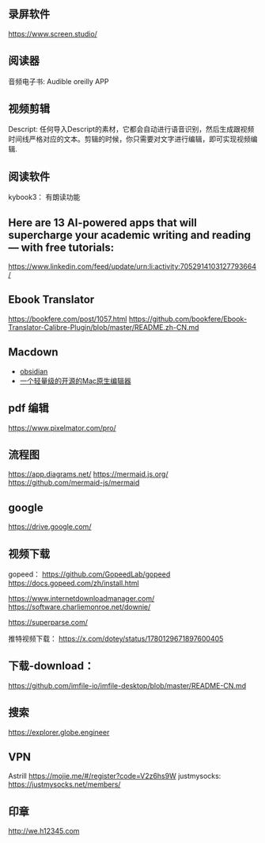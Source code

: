 ## 录屏软件
https://www.screen.studio/

## 阅读器
音频电子书: Audible 
oreilly APP

## 视频剪辑
Descript: 任何导入Descript的素材，它都会自动进行语音识别，然后生成跟视频时间线严格对应的文本。剪辑的时候，你只需要对文字进行编辑，即可实现视频编辑.	

## 阅读软件
kybook3： 有朗读功能

## Here are 13 AI-powered apps that will supercharge your academic writing and reading — with free tutorials:
https://www.linkedin.com/feed/update/urn:li:activity:7052914103127793664/

## Ebook Translator
https://bookfere.com/post/1057.html
https://github.com/bookfere/Ebook-Translator-Calibre-Plugin/blob/master/README.zh-CN.md


## Macdown
- [obsidian](https://obsidian.md)
- [一个轻量级的开源的Mac原生编辑器](https://github.com/MarkEdit-app/MarkEdit)

## pdf 编辑
https://www.pixelmator.com/pro/

## 流程图
https://app.diagrams.net/
https://mermaid.js.org/
https://github.com/mermaid-js/mermaid

## google

https://drive.google.com/

## 视频下载
gopeed：
https://github.com/GopeedLab/gopeed
https://docs.gopeed.com/zh/install.html

https://www.internetdownloadmanager.com/
https://software.charliemonroe.net/downie/

https://superparse.com/

推特视频下载： https://x.com/dotey/status/1780129671897600405

## 下载-download：
https://github.com/imfile-io/imfile-desktop/blob/master/README-CN.md



## 搜索
https://explorer.globe.engineer

## VPN
Astrill	
https://mojie.me/#/register?code=V2z6hs9W
justmysocks: https://justmysocks.net/members/

## 印章
http://we.h12345.com